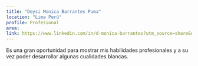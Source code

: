 ```yaml
---
title: "Deysi Monica Barrantes Puma"
location: "Lima Perú"
profile: Profesional
area: 
link: https://www.linkedin.com/in/d-monica-barrantes?utm_source=share&utm_campaign=share_via&utm_content=profile&utm_medium=android_app
---
```


Es una gran oportunidad para  mostrar mis habilidades profesionales y a su vez poder desarrollar algunas cualidades blancas.